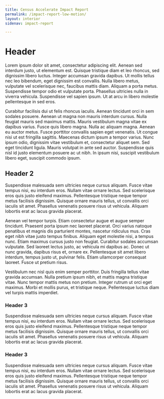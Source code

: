 ```yaml
---
title: Census Accelerate Impact Report
permalink: /impact-report-low-motion/
layout: interior
sidenav: impact-report

---
```


# Header

Lorem ipsum dolor sit amet, consectetur adipiscing elit. Aenean sed interdum justo, ut elementum est. Quisque tristique diam et leo rhoncus, sed dignissim libero luctus. Integer accumsan gravida dapibus. Ut mollis tellus nec leo bibendum, eget dignissim est convallis. Nulla libero metus, vulputate vel scelerisque nec, faucibus mattis diam. Aliquam a porta metus. Suspendisse tempor odio et vulputate porta. Phasellus ultricies nulla in viverra vehicula. Suspendisse vel sapien ipsum. Ut at arcu in libero molestie pellentesque in sed eros.

Curabitur facilisis dui ut felis rhoncus iaculis. Aenean tincidunt orci in sem sodales posuere. Aenean ut magna non mauris interdum cursus. Nulla feugiat mauris sed maximus mattis. Mauris vestibulum magna vitae ex dapibus varius. Fusce quis libero magna. Nulla ac aliquam magna. Aenean eu auctor metus. Fusce porttitor convallis sapien eget venenatis. Ut congue nisi ut est fringilla sagittis. Maecenas dictum ipsum a tempor varius. Nunc ipsum odio, dignissim vitae vestibulum et, consectetur aliquet sem. Sed eget tincidunt ligula. Mauris volutpat in ante sed auctor. Suspendisse quis nisl id justo elementum posuere ac ut nibh. In ipsum nisi, suscipit vestibulum libero eget, suscipit commodo ipsum.

## Header 2

Suspendisse malesuada sem ultricies neque cursus aliquam. Fusce vitae tempus nisi, eu interdum eros. Nullam vitae ornare lectus. Sed scelerisque eros quis justo eleifend maximus. Pellentesque tristique neque tempor metus facilisis dignissim. Quisque ornare mauris tellus, ut convallis orci iaculis sit amet. Phasellus venenatis posuere risus ut vehicula. Aliquam lobortis erat ac lacus gravida placerat.

Aenean vel tempor turpis. Etiam consectetur augue et augue semper tincidunt. Praesent porta ipsum nec laoreet placerat. Orci varius natoque penatibus et magnis dis parturient montes, nascetur ridiculus mus. Cras eget nibh vitae justo tempus finibus. Aliquam eget molestie nisi, a tempus nunc. Etiam maximus cursus justo non feugiat. Curabitur sodales accumsan vulputate. Sed laoreet lectus justo, ac vehicula mi dapibus ac. Donec ut nunc gravida, dapibus risus et, ornare ex. Pellentesque sit amet libero interdum, tempus justo ut, pulvinar felis. Etiam ullamcorper consequat laoreet. Fusce ut pretium risus.

Vestibulum nec nisl quis enim semper porttitor. Duis fringilla tellus vitae gravida accumsan. Nulla pretium ipsum nibh, et mattis magna tristique vitae. Nunc tempor mattis metus non pretium. Integer rutrum ut orci eget maximus. Morbi et mollis purus, et tristique neque. Pellentesque luctus diam vel turpis mattis imperdiet.

### Header 3

Suspendisse malesuada sem ultricies neque cursus aliquam. Fusce vitae tempus nisi, eu interdum eros. Nullam vitae ornare lectus. Sed scelerisque eros quis justo eleifend maximus. Pellentesque tristique neque tempor metus facilisis dignissim. Quisque ornare mauris tellus, ut convallis orci iaculis sit amet. Phasellus venenatis posuere risus ut vehicula. Aliquam lobortis erat ac lacus gravida placerat.


### Header 3

Suspendisse malesuada sem ultricies neque cursus aliquam. Fusce vitae tempus nisi, eu interdum eros. Nullam vitae ornare lectus. Sed scelerisque eros quis justo eleifend maximus. Pellentesque tristique neque tempor metus facilisis dignissim. Quisque ornare mauris tellus, ut convallis orci iaculis sit amet. Phasellus venenatis posuere risus ut vehicula. Aliquam lobortis erat ac lacus gravida placerat.
